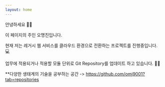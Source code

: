 ```yaml
---
layout: home
---
```


안녕하세요 🙋‍♂️ 

이 페이지의 주인 오명진입니다.

현재 저는 레거시 웹 서비스를 클라우드 환경으로 전환하는 프로젝트를 진행중입니다. 💻

업무에 적용되거나 적용할 모듈 단위로 Git Repository를 업데이트 하고 있습니다. 📏📐

**다양한 생태계의 기술을 공부하는 공간 -> https://github.com/omj9001?tab=repositories
